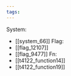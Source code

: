 ```yaml
---
tags:
---
```

System:
- [[system_66]]
Flag:
- [[flag_12107]]
- [[flag_9477]]
Fn:
- [[t4122_function14]]
- [[t4122_function19]]
